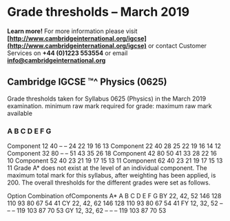 # Grade thresholds – March 2019 

**Learn more!** For more information please visit **[http://www.cambridgeinternational.org/igcse](http://www.cambridgeinternational.org/igcse)** or contact Customer Services on **+44 (0)1223 553554** or email **info@cambridgeinternational.org** 

## Cambridge IGCSE ™^ Physics (0625) 

 Grade thresholds taken for Syllabus 0625 (Physics) in the March 2019 examination. minimum raw mark required for grade: maximum raw mark available 

### A B C D E F G 

 Component 12 40 – – 24 22 19 16 13 Component 22 40 28 25 22 19 16 14 12 Component 32 80 – – 51 43 35 26 18 Component 42 80 50 41 33 28 22 16 10 Component 52 40 23 21 19 17 15 13 11 Component 62 40 23 21 19 17 15 13 11 Grade A* does not exist at the level of an individual component. The maximum total mark for this syllabus, after weighting has been applied, is 200. The overall thresholds for the different grades were set as follows. 

 Option Combination ofComponents A* A B C D E F G BY 22, 42, 52 146 128 110 93 80 67 54 41 CY 22, 42, 62 146 128 110 93 80 67 54 41 FY 12, 32, 52 – – – 119 103 87 70 53 GY 12, 32, 62 – – – 119 103 87 70 53 


